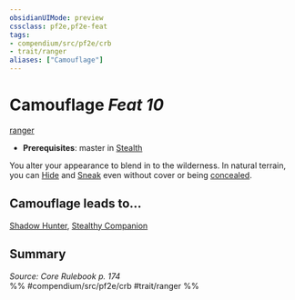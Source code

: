 ```yaml
---
obsidianUIMode: preview
cssclass: pf2e,pf2e-feat
tags:
- compendium/src/pf2e/crb
- trait/ranger
aliases: ["Camouflage"]
---
```

# Camouflage  *Feat 10*  
[ranger](../../rules/traits/ranger.md)  

- **Prerequisites**: master in [Stealth](../skills.md#Stealth)

You alter your appearance to blend in to the wilderness. In natural terrain, you can [Hide](../../rules/actions/hide.md) and [Sneak](../../rules/actions/sneak.md) even without cover or being [concealed](../../rules/conditions.md#Concealed).

## Camouflage leads to...

[Shadow Hunter](shadow-hunter.md), [Stealthy Companion](stealthy-companion.md)

## Summary

*Source: Core Rulebook p. 174*  
%% #compendium/src/pf2e/crb #trait/ranger %%